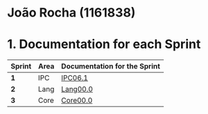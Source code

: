 **João Rocha** (1161838)
===============================

# 1. Documentation for each Sprint


|Sprint  | Area | Documentation for the Sprint |
|--------|------|------------------------------|
| **1**  | IPC  | [IPC06.1](sp1)         |																				
| **2**  | Lang | [Lang00.0](sp2)         |
| **3**  | Core | [Core00.0](sp3)         |																
